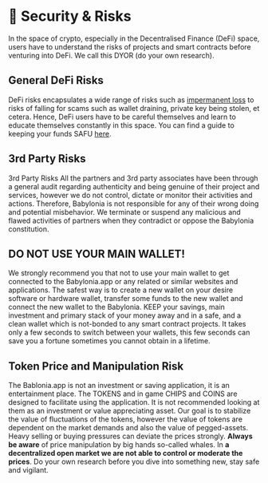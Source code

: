 # 🔞 Security & Risks

In the space of crypto, especially in the Decentralised Finance (DeFi) space, users have to understand the risks of projects and smart contracts before venturing into DeFi. We call this DYOR (do your own research).

## **General DeFi Risks** <a href="general-defi-risks" id="general-defi-risks"></a>

DeFi risks encapsulates a wide range of risks such as [impermanent loss](https://www.bsc.news/post/cryptonomics-what-is-impermanent-loss) to risks of falling for scams such as wallet draining, private key being stolen, et cetera. Hence, DeFi users have to be careful themselves and learn to educate themselves constantly in this space. You can find a guide to keeping your funds SAFU [here](https://letmeape.medium.com/how-to-keep-your-funds-safe-metamask-guide-816773968310).

## **3rd Party Risks** <a href="3rd-party-risks" id="3rd-party-risks"></a>

3rd Party Risks All the partners and 3rd party associates have been through a general audit regarding authenticity and being genuine of their project and services, however we do not control, dictate or monitor their activities and actions. Therefore, Babylonia is not responsible for any of their wrong doing and potential misbehavior. We terminate or suspend any malicious and flawed activities of partners when they contradict or oppose the Babylonia constitution.

## **​DO NOT USE YOUR MAIN WALLET!**

We strongly recommend you that not to use your main wallet to get connected to the Babylonia.app or any related or similar websites and applications. The safest way is to create a new wallet on your desire software or hardware wallet, transfer some funds to the new wallet and connect the new wallet to the Babylonia. KEEP your savings, main investment and primary stack of your money away and in a safe, and a clean wallet which is not-bonded to any smart contract projects. It takes only a few seconds to switch between your wallets, this few seconds can save you a fortune sometimes you cannot obtain in a lifetime.

## Token Price and Manipulation Risk

The Bablonia.app is not an investment or saving application, it is an entertainment place. The TOKENS and in game CHIPS and COINS are designed to facilitate using the application. It is not recommended looking at them as an investment or value appreciating asset. Our goal is to stabilize the value of fluctuations of the tokens, however the value of tokens are dependent on the market demands and also the value of pegged-assets. Heavy selling or buying pressures can deviate the prices strongly. **Always be aware** of price manipulation by big hands so-called whales. In **a decentralized open market we are not able to control or moderate the prices**. Do your own research before you dive into something new, stay safe and vigilant.

